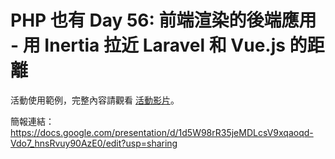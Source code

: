 # PHP 也有 Day 56: 前端渲染的後端應用 - 用 Inertia 拉近 Laravel 和 Vue.js 的距離

活動使用範例，完整內容請觀看 [活動影片](https://www.youtube.com/watch?v=yxo-h0scF98)。

簡報連結：https://docs.google.com/presentation/d/1d5W98rR35jeMDLcsV9xqaoqd-Vdo7_hnsRvuy90AzE0/edit?usp=sharing

